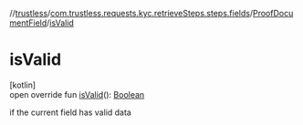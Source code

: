 //[trustless](../../../index.md)/[com.trustless.requests.kyc.retrieveSteps.steps.fields](../index.md)/[ProofDocumentField](index.md)/[isValid](is-valid.md)

# isValid

[kotlin]\
open override fun [isValid](is-valid.md)(): [Boolean](https://kotlinlang.org/api/latest/jvm/stdlib/kotlin/-boolean/index.html)

if the current field has valid data
